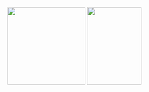 <div>
  <img height="180em" src="https://github-readme-stats.vercel.app/api?username=FelipeRotermel&show_icons=true&theme=radical" />
  <img height="180em" width="50%" src="https://github-readme-stats.vercel.app/api/top-langs/?username=FelipeRotermel&layout=compact&langs_count=7&theme=radical"" />
</div>
  
